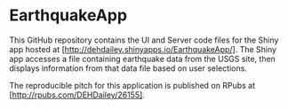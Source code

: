 EarthquakeApp
=============

This GitHub repository contains the UI and Server code files for the Shiny app hosted at [http://dehdailey.shinyapps.io/EarthquakeApp/].
The Shiny app accesses a file containing earthquake data from the USGS site, then displays information from that data file based on user selections.

The reproducible pitch for this application is published on RPubs at [http://rpubs.com/DEHDailey/26155].
